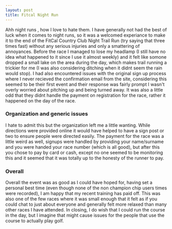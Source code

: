 ```yaml
---
layout: post
title: Fitcal Night Run
---
```


Ahh night runs , how I love to hate them. I have generally not had the best of luck when it comes to night runs, so it was a welcomed experiance to make it to the end of the FitCal Country Club Night Trail Run (try saying that three times fast) without any serious injuries and only a smattering of annoyances. Before the race I managed to lose my headlamp (I still have no idea what happened to it since I use it almost weekly) and it felt like somone dropped a small lake on the area during the day, which makes trail running a trickier for me (I was also considering ditching when it didnt seem the rain would stop). I had also encountered issues with the original sign up process where I never recieved the confirmation email from the site, considering this seemed to be their first event and their response was fairly prompt I wasn't overly worried about pitching up and being turned away. It was also a little odd that they didnt handle the payment on registration for the race, rather it happened on the day of the race. 

### Organization and generic issues
I hate to admit this but the organization left me a little wanting. While directions were provided online it would have helped to have a sign post or two to ensure people were directed easily. The payment for the race was a little weird as well, signups were handled by providing your name/surname and you were handed your race number (which is all good), but after this you chose to pay by card or cash, except no one seemed to be monitoring this and it seemed that it was totally up to the honesty of the runner to pay. 

### Overall

Overall the event was as good as I could have hoped for, having set a personal best time (even though none of the non champion chip users times were recorded), I am happy that my recent training has paid off. This was also one of the few races where it was small enough that it felt as if you could chat to just about everyone and generally felt more relaxed than many other races I have attended. In closing, I do wish that I could run the course in the day, but I imagine that might cause issues for the people that use the course to actually play golf.